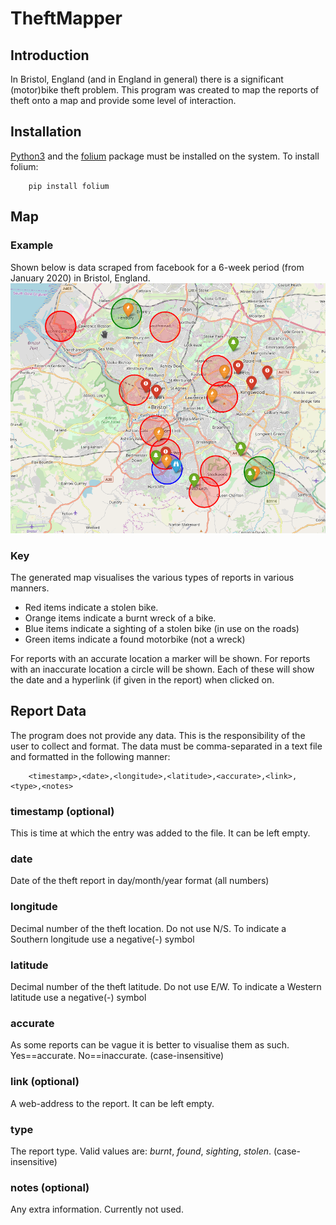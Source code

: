 # TheftMapper

## Introduction
In Bristol, England (and in England in general) there is a significant (motor)bike theft problem. This program
was created to map the reports of theft onto a map and provide some level of interaction.

## Installation

[Python3](https://www.python.org/) and the [folium](https://github.com/python-visualization/folium) package
must be installed on the system.
To install folium:

        pip install folium

## Map
### Example
Shown below is data scraped from facebook for a 6-week period (from January 2020) in Bristol, England.
![](example.png)

### Key
The generated map visualises the various types of reports in various manners.

* Red items indicate a stolen bike.
* Orange items indicate a burnt wreck of a bike.
* Blue items indicate a sighting of a stolen bike (in use on the roads)
* Green items indicate a found motorbike (not a wreck)

For reports with an accurate location a marker will be shown.
For reports with an inaccurate location a circle will be shown.
Each of these will show the date and a hyperlink (if given in the report) when clicked on.

## Report Data
The program does not provide any data. This is the responsibility of the user to collect and format.
The data must be comma-separated in a text file and formatted in the following manner:

        <timestamp>,<date>,<longitude>,<latitude>,<accurate>,<link>,<type>,<notes>

### timestamp (optional)
This is time at which the entry was added to the file. It can be left empty.
### date
Date of the theft report in day/month/year format (all numbers)
### longitude
Decimal number of the theft location. Do not use N/S. To indicate a Southern longitude use a negative(-) symbol
### latitude
Decimal number of the theft latitude. Do not use E/W. To indicate a Western latitude use a negative(-) symbol
### accurate
As some reports can be vague it is better to visualise them as such. Yes==accurate. No==inaccurate. (case-insensitive)
### link (optional)
A web-address to the report. It can be left empty.
### type
The report type. Valid values are: *burnt*, *found*, *sighting*, *stolen*. (case-insensitive)
### notes (optional)
Any extra information. Currently not used.
